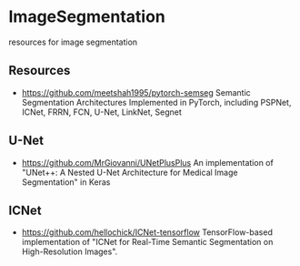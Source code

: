# ImageSegmentation
resources for image segmentation

## Resources
- https://github.com/meetshah1995/pytorch-semseg
Semantic Segmentation Architectures Implemented in PyTorch, including PSPNet, ICNet, FRRN, FCN, U-Net, LinkNet, Segnet
## U-Net
- https://github.com/MrGiovanni/UNetPlusPlus
An implementation of "UNet++: A Nested U-Net Architecture for Medical Image Segmentation" in Keras

## ICNet
- https://github.com/hellochick/ICNet-tensorflow
TensorFlow-based implementation of "ICNet for Real-Time Semantic Segmentation on High-Resolution Images".
